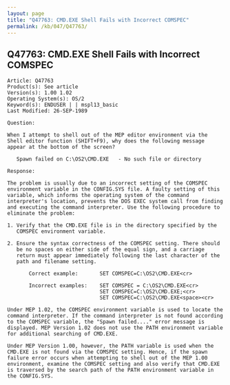 ```yaml
---
layout: page
title: "Q47763: CMD.EXE Shell Fails with Incorrect COMSPEC"
permalink: /kb/047/Q47763/
---
```


## Q47763: CMD.EXE Shell Fails with Incorrect COMSPEC

	Article: Q47763
	Product(s): See article
	Version(s): 1.00 1.02
	Operating System(s): OS/2
	Keyword(s): ENDUSER | | mspl13_basic
	Last Modified: 26-SEP-1989
	
	Question:
	
	When I attempt to shell out of the MEP editor environment via the
	Shell editor function (SHIFT+F9), why does the following message
	appear at the bottom of the screen?
	
	   Spawn failed on C:\OS2\CMD.EXE   - No such file or directory
	
	Response:
	
	The problem is usually due to an incorrect setting of the COMSPEC
	environment variable in the CONFIG.SYS file. A faulty setting of this
	variable, which informs the operating system of the command
	interpreter's location, prevents the DOS EXEC system call from finding
	and executing the command interpreter. Use the following procedure to
	eliminate the problem:
	
	1. Verify that the CMD.EXE file is in the directory specified by the
	   COMSPEC environment variable.
	
	2. Ensure the syntax correctness of the COMSPEC setting. There should
	   be no spaces on either side of the equal sign, and a carriage
	   return must appear immediately following the last character of the
	   path and filename setting.
	
	       Correct example:       SET COMSPEC=C:\OS2\CMD.EXE<cr>
	
	       Incorrect examples:    SET COMSPEC = C:\OS2\CMD.EXE<cr>
	                              SET COMSPEC=C:\OS2\CMD.EXE;<cr>
	                              SET COMSPEC=C:\OS2\CMD.EXE<space><cr>
	
	Under MEP 1.02, the COMSPEC environment variable is used to locate the
	command interpreter. If the command interpreter is not found according
	to the COMSPEC variable, the "Spawn failed...." error message is
	displayed. MEP Version 1.02 does not use the PATH environment variable
	for additional searching of CMD.EXE.
	
	Under MEP Version 1.00, however, the PATH variable is used when the
	CMD.EXE is not found via the COMSPEC setting. Hence, if the spawn
	failure error occurs when attempting to shell out of the MEP 1.00
	environment, examine the COMSPEC setting and also verify that CMD.EXE
	is traversed by the search path of the PATH environment variable in
	the CONFIG.SYS.
